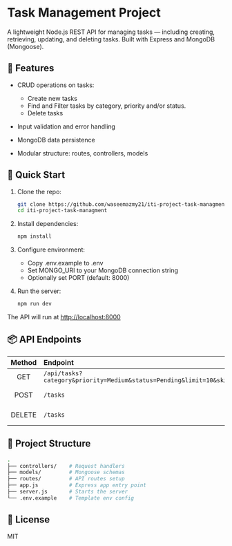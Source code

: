 # Task Management Project

A lightweight Node.js REST API for managing tasks — including creating, retrieving, updating, and deleting tasks. Built with Express and MongoDB (Mongoose).

## 🔧 Features

- CRUD operations on tasks:
  - Create new tasks
  - Find and Filter tasks by category, priority and/or status.
  - Delete tasks

- Input validation and error handling
- MongoDB data persistence
- Modular structure: routes, controllers, models

## 🚀 Quick Start

1. Clone the repo:

    ```bash
    git clone https://github.com/waseemazmy21/iti-project-task-managment.git
    cd iti-project-task-managment
    ```

2. Install dependencies:

    ```bash
    npm install
    ```

3. Configure environment:
    - Copy .env.example to .env
    - Set MONGO_URI to your MongoDB connection string
    - Optionally set PORT (default: 8000)

4. Run the server:

    ```bash
    npm run dev
    ```

The API will run at <http://localhost:8000>

## 📦 API Endpoints
| Method | Endpoint     | Description       |
| :----: | :----------- | :---------------- |
|   GET  | `/api/tasks?category&priority=Medium&status=Pending&limit=10&skip=0`| Filter tasks    |
|  POST  | `/tasks `| Create a new task |
| DELETE | `/tasks` | Delete a task     |


## 🧩 Project Structure

```bash
.
├── controllers/    # Request handlers
├── models/         # Mongoose schemas
├── routes/         # API routes setup
├── app.js          # Express app entry point
├── server.js       # Starts the server
└── .env.example    # Template env config
```

## 📝 License

MIT

